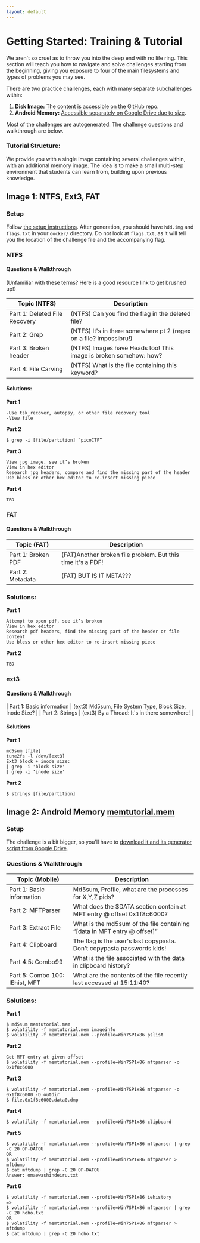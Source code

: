 ```yaml
---
layout: default
---
```


# Getting Started: Training & Tutorial

We aren't so cruel as to throw you into the deep end with no life ring. 
This section will teach you how to navigate and solve challenges starting from the beginning,
giving you exposure to four of the main filesystems and types of problems you may see.

There are two practice challenges, each with many separate subchallenges within:

1. **Disk Image:** [The content is accessible on the GitHub repo](https://github.com/zaratec/forensics/tree/master/docker).
2. **Android Memory:** [Accessible separately on Google Drive due to size](https://drive.google.com/open?id=1NEqZFq3k8d5kyVpbw3MHjDN7CL9RCCOB).

Most of the challenges are autogenerated. The challenge questions and walkthrough are below.



### Tutorial Structure: 

We provide you with a single image containing several challenges within, with an additional memory image. 
The idea is to make a small multi-step environment that students can learn from, building upon previous knowledge.

## Image 1: NTFS, Ext3, FAT

### Setup

Follow [the setup instructions](./platform.html). After generation, you should have `hdd.img` and `flags.txt`
in your `docker/` directory. Do not look at `flags.txt`, as it will tell you the location of the challenge file
and the accompanying flag.

### NTFS
#### Questions & Walkthrough

(Unfamiliar with these terms? Here is a good resource link to get brushed up!)

| Topic (NTFS)                  |  Description                                                       |
| ------------                  |-----------------                                                   |
| Part 1: Deleted File Recovery | (NTFS) Can you find the flag in the deleted file?                  |
| Part 2: Grep                  | (NTFS) It's in there somewhere pt 2 (regex on a file? impossibru!) |
| Part 3: Broken header         | (NTFS) Images have Heads too! This image is broken somehow: how?   |
| Part 4: File Carving          | (NTFS) What is the file containing this keyword?                   |

#### Solutions:

**Part 1**

```
-Use tsk_recover, autopsy, or other file recovery tool
-View file
```

**Part 2**

`
$ grep -i [file/partition] “picoCTF“
`

**Part 3**

```
View jpg image, see it’s broken
View in hex editor
Research jpg headers, compare and find the missing part of the header
Use bless or other hex editor to re-insert missing piece
```

**Part 4**

`
TBD
`



### FAT

#### Questions & Walkthrough
| Topic (FAT)                   |  Description                                                       |
| ------------                  |-----------------                                                   |
| Part 1: Broken PDF            | (FAT)Another broken file problem. But this time it's a PDF!        |
| Part 2: Metadata              | (FAT) BUT IS IT META???                                            |


### Solutions:

**Part 1**

```
Attempt to open pdf, see it’s broken
View in hex editor
Research pdf headers, find the missing part of the header or file content
Use bless or other hex editor to re-insert missing piece
```

**Part 2**

`
TBD
`


### ext3

#### Questions & Walkthrough

| Part 1: Basic information     | (ext3) Md5sum, File System Type, Block Size, Inode Size?           |
| Part 2: Strings               | (ext3) By a Thread: It's in there somewhere!                       |

#### Solutions

**Part 1**

```
md5sum [file]
tune2fs -l /dev/[ext3]
Ext3 block + inode size:
| grep -i 'block size'
| grep -i ‘inode size'
```

**Part 2**

`
$ strings [file/partition]
`

## Image 2: Android Memory [memtutorial.mem](https://drive.google.com/open?id=1lMeYoRuGCsSjOfiYNUK4ieR8HUIX0elW)

### Setup
The challenge is a bit bigger, so you'll have to [download it and its generator script from Google Drive](https://drive.google.com/open?id=1NEqZFq3k8d5kyVpbw3MHjDN7CL9RCCOB).

### Questions & Walkthrough

| Topic (Mobile)                |  Description                                                       |
| ------------                  |-----------------                                                   |
| Part 1: Basic information     | Md5sum, Profile, what are the processes for X,Y,Z pids?     |
| Part 2: MFTParser             | What does the $DATA section contain at MFT entry @ offset 0x1f8c6000? |
| Part 3: Extract File          | What is the md5sum of the file containing “[data in MFT entry @ offset]”|
| Part 4: Clipboard             | The flag is the user's last copypasta. Don't copypasta passwords kids!|
| Part 4.5: Combo99             | What is the file associated with the data in clipboard history?   |
| Part 5: Combo 100: IEhist, MFT| What are the contents of the file recently last accessed at 15:11:40?|

### Solutions:

**Part 1**

```
$ md5sum memtutorial.mem
$ volatility -f memtutorial.mem imageinfo
$ volatility -f memtutorial.mem --profile=Win7SP1x86 pslist
```

**Part 2**

```
Get MFT entry at given offset
$ volatility -f memtutorial.mem --profile=Win7SP1x86 mftparser -o 0x1f8c6000
```

**Part 3**

```
$ volatility -f memtutorial.mem --profile=Win7SP1x86 mftparser -o 0x1f8c6000 -D outdir 
$ file.0x1f8c6000.data0.dmp
```

**Part 4**

`
$ volatility -f memtutorial.mem --profile=Win7SP1x86 clipboard
`

**Part 5**

```
$ volatility -f memtutorial.mem --profile=Win7SP1x86 mftparser | grep -C 20 OP-DATOU
OR
$ volatility -f memtutorial.mem --profile=Win7SP1x86 mftparser > mftdump
$ cat mftdump | grep -C 20 OP-DATOU
Answer: omaewashindeiru.txt
```

**Part 6**

```
$ volatility -f memtutorial.mem --profile=Win7SP1x86 iehistory
=>
$ volatility -f memtutorial.mem --profile=Win7SP1x86 mftparser | grep -C 20 hoho.txt
OR
$ volatility -f memtutorial.mem --profile=Win7SP1x86 mftparser > mftdump
$ cat mftdump | grep -C 20 hoho.txt
```
